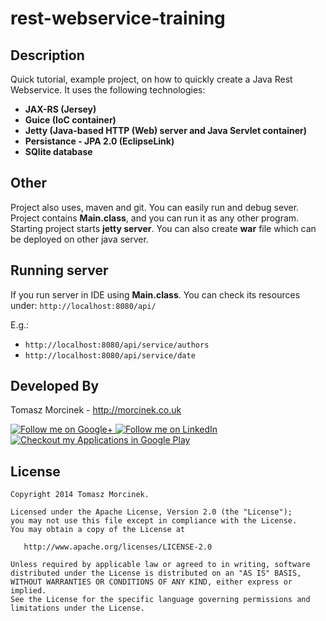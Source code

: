 rest-webservice-training
========================


Description
-------

Quick tutorial, example project, on how to quickly create a Java Rest Webservice. It uses the following technologies: 
- **JAX-RS (Jersey)**
- **Guice (IoC container)**
- **Jetty (Java-based HTTP (Web) server and Java Servlet container)**
- **Persistance - JPA 2.0 (EclipseLink)**
- **SQlite database**


Other
--------

Project also uses, maven and git. You can easily run and debug sever. Project contains **Main.class**, and you can run it as any other program. Starting project starts **jetty server**. You can also create **war** file which can be deployed on other java server. 


Running server
--------

If you run server in IDE using **Main.class**. You can check its resources under: `http://localhost:8080/api/`

E.g.:
- `http://localhost:8080/api/service/authors`
- `http://localhost:8080/api/service/date`


Developed By
--------

Tomasz Morcinek - http://morcinek.co.uk

<a href="https://plus.google.com/+TomaszMorcinek">
  <img alt="Follow me on Google+"
       src="https://dl.dropboxusercontent.com/u/86831510/google-plus-logo.png" />
</a>
<a href="https://www.linkedin.com/in/tmorcinek">
  <img alt="Follow me on LinkedIn"
       src="https://dl.dropboxusercontent.com/u/86831510/linkedin-logo.png" />
</a>
<a href="https://play.google.com/store/apps/developer?id=Tomasz+Morcinek">
  <img alt="Checkout my Applications in Google Play"
       src="https://dl.dropboxusercontent.com/u/86831510/google-play-logo.png" />
</a>


License
-------

    Copyright 2014 Tomasz Morcinek.

    Licensed under the Apache License, Version 2.0 (the "License");
    you may not use this file except in compliance with the License.
    You may obtain a copy of the License at

       http://www.apache.org/licenses/LICENSE-2.0

    Unless required by applicable law or agreed to in writing, software
    distributed under the License is distributed on an "AS IS" BASIS,
    WITHOUT WARRANTIES OR CONDITIONS OF ANY KIND, either express or implied.
    See the License for the specific language governing permissions and
    limitations under the License.
